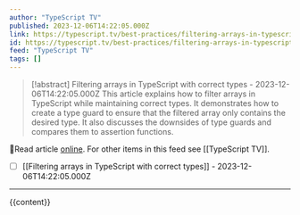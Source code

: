 ```yaml
---
author: "TypeScript TV"
published: 2023-12-06T14:22:05.000Z
link: https://typescript.tv/best-practices/filtering-arrays-in-typescript-with-correct-types/
id: https://typescript.tv/best-practices/filtering-arrays-in-typescript-with-correct-types/
feed: "TypeScript TV"
tags: []
---
```

> [!abstract] Filtering arrays in TypeScript with correct types - 2023-12-06T14:22:05.000Z
> This article explains how to filter arrays in TypeScript while maintaining correct types. It demonstrates how to create a type guard to ensure that the filtered array only contains the desired type. It also discusses the downsides of type guards and compares them to assertion functions.

🔗Read article [online](https://typescript.tv/best-practices/filtering-arrays-in-typescript-with-correct-types/). For other items in this feed see [[TypeScript TV]].

- [ ] [[Filtering arrays in TypeScript with correct types]] - 2023-12-06T14:22:05.000Z
- - -
{{content}}
